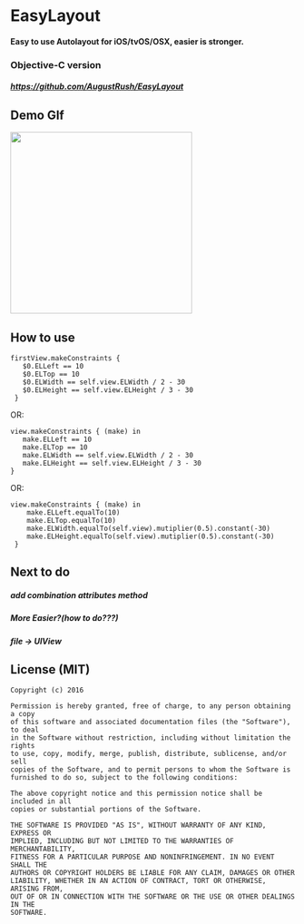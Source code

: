 # EasyLayout
#### Easy to use Autolayout for iOS/tvOS/OSX, easier is stronger.

### Objective-C version
##### https://github.com/AugustRush/EasyLayout

## Demo GIf
<img src="https://github.com/AugustRush/EasyLayout-Swift/blob/master/demo.gif" width="320">

## How to use
```
firstView.makeConstraints {
   $0.ELLeft == 10
   $0.ELTop == 10
   $0.ELWidth == self.view.ELWidth / 2 - 30
   $0.ELHeight == self.view.ELHeight / 3 - 30
 }
```
OR:

```
view.makeConstraints { (make) in
   make.ELLeft == 10
   make.ELTop == 10
   make.ELWidth == self.view.ELWidth / 2 - 30
   make.ELHeight == self.view.ELHeight / 3 - 30
}
```
OR:

```
view.makeConstraints { (make) in
   	make.ELLeft.equalTo(10)
   	make.ELTop.equalTo(10)
	make.ELWidth.equalTo(self.view).mutiplier(0.5).constant(-30)
   	make.ELHeight.equalTo(self.view).mutiplier(0.5).constant(-30)
 }

```
## Next to do
##### add combination attributes method
##### More Easier?(how to do???)
##### file -> UIView

## License (MIT)
```
Copyright (c) 2016 

Permission is hereby granted, free of charge, to any person obtaining a copy
of this software and associated documentation files (the "Software"), to deal
in the Software without restriction, including without limitation the rights
to use, copy, modify, merge, publish, distribute, sublicense, and/or sell
copies of the Software, and to permit persons to whom the Software is
furnished to do so, subject to the following conditions:

The above copyright notice and this permission notice shall be included in all
copies or substantial portions of the Software.

THE SOFTWARE IS PROVIDED "AS IS", WITHOUT WARRANTY OF ANY KIND, EXPRESS OR
IMPLIED, INCLUDING BUT NOT LIMITED TO THE WARRANTIES OF MERCHANTABILITY,
FITNESS FOR A PARTICULAR PURPOSE AND NONINFRINGEMENT. IN NO EVENT SHALL THE
AUTHORS OR COPYRIGHT HOLDERS BE LIABLE FOR ANY CLAIM, DAMAGES OR OTHER
LIABILITY, WHETHER IN AN ACTION OF CONTRACT, TORT OR OTHERWISE, ARISING FROM,
OUT OF OR IN CONNECTION WITH THE SOFTWARE OR THE USE OR OTHER DEALINGS IN THE
SOFTWARE.
```